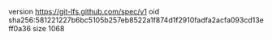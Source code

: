 version https://git-lfs.github.com/spec/v1
oid sha256:581221227b6bc5105b257eb8522a1f874d1f2910fadfa2acfa093cd13eff0a36
size 1068
